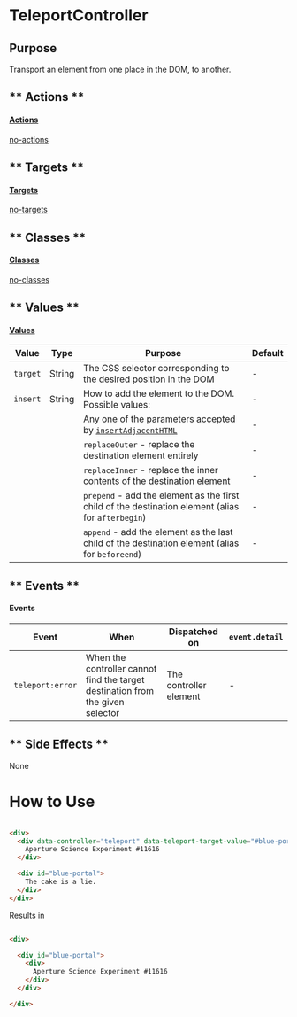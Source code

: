 # TeleportController

## Purpose

Transport an element from one place in the DOM, to another.

<!-- tabs:start -->

## ** Actions **

#### [Actions](https://stimulus.hotwire.dev/reference/actions)

[no-actions](../_partials/no-actions.md ':include')

## ** Targets **

#### [Targets](https://stimulus.hotwire.dev/reference/targets)

[no-targets](../_partials/no-targets.md ':include')

## ** Classes **

#### [Classes](https://stimulus.hotwire.dev/reference/classes)

[no-classes](../_partials/no-classes.md ':include')

## ** Values **

#### [Values](https://stimulus.hotwire.dev/reference/values)

| Value | Type | Purpose | Default |
| --- | --- | --- | --- |
| `target` | String | The CSS selector corresponding to the desired position in the DOM | - |
| `insert` | String | How to add the element to the DOM. Possible values: | - |
| | | Any one of the parameters accepted by [`insertAdjacentHTML`](https://developer.mozilla.org/en-US/docs/Web/API/Element/insertAdjacentHTML) | - |  
| | | `replaceOuter` - replace the destination element entirely | - |
| | | `replaceInner` - replace the inner contents of the destination element | - |
| | | `prepend` - add the element as the first child of the destination element (alias for `afterbegin`)  | - |
| | | `append` - add the element as the last child of the destination element (alias for `beforeend`) | - |

## ** Events **

#### Events


| Event | When | Dispatched on | `event.detail` |
| --- | --- | --- | --- |
| `teleport:error` | When the controller cannot find the target destination from the given selector | The controller element | - |


## ** Side Effects **

None

<!-- tabs:end -->

# How to Use


```html

<div>
  <div data-controller="teleport" data-teleport-target-value="#blue-portal" data-teleport-insert-value="replaceInner">
    Aperture Science Experiment #11616
  </div>

  <div id="blue-portal">
    The cake is a lie.
  </div>
</div>


```

Results in

```html

<div>

  <div id="blue-portal">
    <div>
      Aperture Science Experiment #11616
    </div>
  </div>

</div>


```
